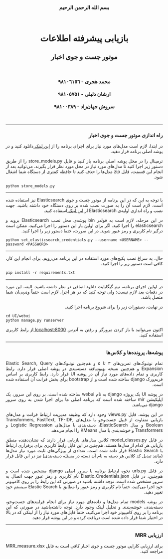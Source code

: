 <div dir="auto" align="center">
    <h3>
        بسم الله الرحمن الرحیم
    </h3>
    <br>
    <h1>
        <strong>
            بازیابی پیشرفته اطلاعات
        </strong>
    </h1>
    <h2>
        <strong>
            موتور جست و جوی اخبار
        </strong>
    </h2>
    <br>
    <h3>
        محمد هجری - ٩٨١٠٦١٥٦
        <br><br>
        ارشان دلیلی - ٩٨١٠٥٧٥١
        <br><br>
        سروش جهان‌زاد - ٩٨١٠٠٣٨٩
    </h3>
    <br>
</div>

---

<div>
    <h3 style='direction:rtl;text-align:justify;'>
        راه اندازی موتور جست و جوی اخبار
    </h3>
</div>

<div dir="auto" align="justify">
    <p style='direction:rtl;text-align:justify;'>
        در ابتدا، لازم است مدل‌های مورد نیاز برای اجرای برنامه را از 
        <a href="https://www.dropbox.com/sh/rgeut39nqxy4ydv/AAAsrNBISlAVcJb-DxRjw2nia?dl=0"> این لینک </a>
        دانلود کنید و در پوشه اصلی برنامه قرار دهید.
    </p>
</div>

<div dir="auto" align="justify">
    <p style='direction:rtl;text-align:justify;'>
        ترمینال را در محل پوشه اصلی برنامه باز کنید و فایل store_models.py را از طریق دستور زیر اجرا کنید تا مدل‌های مورد نیاز در محل مورد نظر قرار بگیرند. می‌توانید بعد از انجام این قسمت، فایل zip مدل‌ها را حذف کنید تا حافظه کمتری از دستگاه شما اشغال شود.
    </p>
</div>

```shell
python store_models.py 
```

---

<div dir="auto" align="justify">
    <p style='direction:rtl;text-align:justify;'>
        با توجه به این که در این برنامه از موتور جست و جوی Elasticsearch نیز استفاده شده است، لازم است آن را به صورت نصب شده بر روی دستگاه خود داشته باشید. جهت نصب و راه اندازی اولیه‌ی Elasticsearch از 
        <a href="https://www.elastic.co/guide/en/elasticsearch/reference/current/install-elasticsearch.html"> این لینک </a>
        استفاده کنید.
    </p>
</div>

<div dir="auto" align="justify">
    <p style='direction:rtl;text-align:justify;'>
        در این مرحله، لازم است به فولدر bin پوشه‌ی محل نصب Elasticsearch بروید و elasticsearch را اجرا کنید. اگر برای اولین بار این دستور را اجرا می‌کنید، ممکن است درگیر نام کاربری و رمز عبور شوید. در این صورت، حتما دستور زیر را اجرا کنید. 
    </p>
</div>

```shell
python set_elasticsearch_credentials.py --username <USERNAME> --password <PASSWORD>
```

---

<div dir="auto" align="justify">
    <p style='direction:rtl;text-align:justify;'>
        حال، به سراغ نصب پکیج‌های مورد استفاده در این برنامه می‌رویم. برای انجام این کار، کافی است دستور زیر را اجرا کنید.
    </p>
</div>

```shell
pip install -r requirements.txt
```

---

<div dir="auto" align="justify">
    <p style='direction:rtl;text-align:justify;'>
        در اولین اجرای برنامه، نیم گیگابایت دانلود اضافی در نظر داشته باشید. البته، این مورد در دفعات بعد لازم نیست؛ ولی توجه کنید که در هر اجرا، لازم است حتماً وی‌پی‌ان شما متصل باشد.
    </p>
</div>

<div dir="auto" align="justify">
    <p style='direction:rtl;text-align:justify;'>
        در نهایت، دستورات زیر را برای شروع برنامه اجرا کنید.
    </p>
</div>

```shell
cd UI/webui
python manage.py runserver
```

<div dir="auto" align="justify">
    <p style='direction:rtl;text-align:justify;'>
       اکنون می‌توانید با باز کردن مرورگر و رفتن به آدرس <a href="http://localhost:8000"> localhost:8000 </a> از رابط کاربری استفاده کنید. 
    </p>
</div>


---

<div>
    <h3 style='direction:rtl;text-align:justify;'>
        پوشه‌ها، پرونده‌ها و کلاس‌ها
    </h3>
</div>

<div dir="auto" align="justify">
    <p style='direction:rtl;text-align:justify;'>
        تمام نوتبوک‌های تمرین‌های ۳ تا ۵ و هم‌چنین نوتبوک‌های Elastic Search, Query Expansion و هم‌چنین نسخه بهبودیافته دسته‌بندی در پوشه اصلی قرار دارد. رابط کاربری و تمام داده‌های مورد نیاز آن در پوشه UI قرار دارد. رابط کاربری بر اساس فریم‌ورک django ساخته شده است و از bootstrap برای بخش فرانت آن استفاده شده است.
    </p>
    <p style='direction:rtl;text-align:justify;'>
     در پوشه UI یک پروژه django به نام webui ساخته شده است. بر روی این سرور، یک اپلیکیشن mir ساخته شده است که برنامه اصلی ما برای اجرا شدن به روی سرور django می‌باشد.  
    </p>
    <p style='direction:rtl;text-align:justify;'>
        در این پوشه، فایل views.py وجود دارد که وظیفه مدیریت ارتباط فرانت و مدل‌های بازیابی متفاوت از قبیل جست‌و‌جو با مدل‌های Transformers, FastText, TF-IDF, Boolean و مدل ElasticSearch، دسته‌بندی با مدل‌های Logistic Regression و Transformers و خوشه‌بندی با مدل KMeans را انجام می‌دهد.
    </p>
     <p style='direction:rtl;text-align:justify;'>
        در فایل model_classes.py کلاس مدل‌های بازیابی قرار دارند که نشان‌دهنده منطق بازیابی هر کدام از مدل‌ها هستند. هم‌چنین در این فایل رابط کاربری برای برقراری ارتباط با Elastic Search قرار داده شده است. تعدادی از ویژگی‌های ثابت مورد نیاز مدل‌ها (مانند تبدیل کد کلاس هر دسته به نام آن دسته در مسئله دسته‌بندی) نیز در این فایل قرار دارد.
    </p>
    <p style='direction:rtl;text-align:justify;'>
        در فایل urls.py نحوه ارتباط برنامه با سرور اصلی django مشخص شده است و هم‌چنین، در فایل Elastic_Credentials.json نام کاربری و رمز عبور جهت اتصال به سرور مشخص شده است. توجه داشته باشید در صورتی که این رابط را بر روی کامپیوتر خود اجرا می‌کنید، حتماً نام کاربری و رمز عبور را مطابق با Elastic Search سیستم خود تغییر دهید.
    </p>
    <p style='direction:rtl;text-align:justify;'>
        در پوشه models تمام مدل‌ها و داده‌های مورد نیاز برای انجام فرایندهای جست‌و‌جو، دسته‌بندی، خوشه‌بندی و تحلیل لینک وجود دارد. توجه داشته‌باشید در صورتی که این برنامه را  بر روی کامپیوتر خود اجرا می‌کنید، حتماً فایل‌های مورد نیاز را از لینکی که در بالا در اختیار شما قرار داده شده است دریافت کرده و در این پوشه قرار دهید.
    </p>
</div>

---

<div>
    <h3 style='direction:rtl;text-align:justify;'>
        ارزیابی MRR
    </h3>
</div>

<div dir="auto" align="justify">
    <p style='direction:rtl;text-align:justify;'>
        برای ارزیابی کارایی موتور جست و جوی اخبار کافی است به فایل MRR_measure.xlsx مراجعه کنید.
    </p>
</div>
